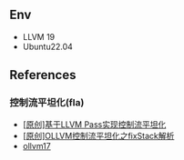 ## Env
- LLVM 19
- Ubuntu22.04

## References
### 控制流平坦化(fla)
- [[原创]基于LLVM Pass实现控制流平坦化](https://bbs.kanxue.com/thread-266082.htm#msg_header_h1_5)
- [[原创]OLLVM控制流平坦化之fixStack解析 ](https://bbs.kanxue.com/thread-268789.htm)
- [ollvm17](https://github.com/DreamSoule/ollvm17)